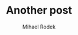 ---
layout: post
title: "Another post"
author: "Mihael Rodek"
categories: journal
tags: [documentation,sample]
image: building.jpeg
---